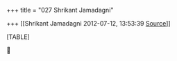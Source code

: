 +++
title = "027 Shrikant Jamadagni"

+++
[[Shrikant Jamadagni	2012-07-12, 13:53:39 [Source](https://groups.google.com/g/bvparishat/c/mC_p4qfuA1Q)]]



[TABLE]



